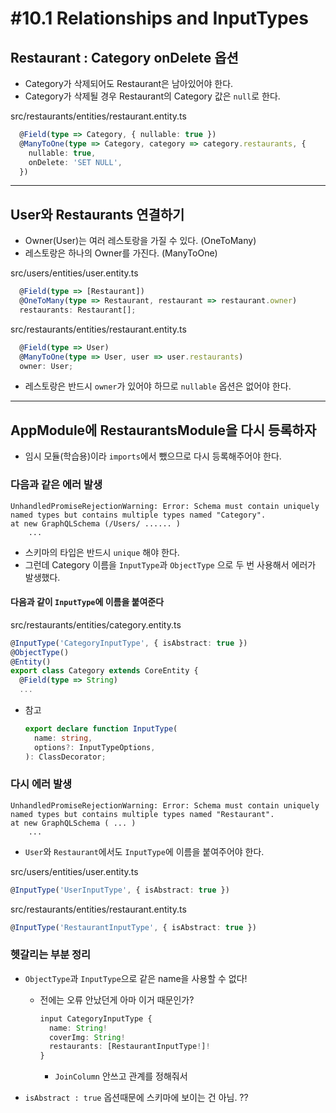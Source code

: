 # #10.1 Relationships and InputTypes

## Restaurant : Category onDelete 옵션

- Category가 삭제되어도 Restaurant은 남아있어야 한다.
- Category가 삭제될 경우 Restaurant의 Category 값은 `null`로 한다.

src/restaurants/entities/restaurant.entity.ts

```ts
  @Field(type => Category, { nullable: true })
  @ManyToOne(type => Category, category => category.restaurants, {
    nullable: true,
    onDelete: 'SET NULL',
  })
```

---

## User와 Restaurants 연결하기

- Owner(User)는 여러 레스토랑을 가질 수 있다. (OneToMany)
- 레스토랑은 하나의 Owner를 가진다. (ManyToOne)

src/users/entities/user.entity.ts

```ts
  @Field(type => [Restaurant])
  @OneToMany(type => Restaurant, restaurant => restaurant.owner)
  restaurants: Restaurant[];
```

src/restaurants/entities/restaurant.entity.ts

```ts
  @Field(type => User)
  @ManyToOne(type => User, user => user.restaurants)
  owner: User;
```

- 레스토랑은 반드시 `owner`가 있어야 하므로 `nullable` 옵션은 없어야 한다.

---

## AppModule에 RestaurantsModule을 다시 등록하자

- 임시 모듈(학습용)이라 `imports`에서 뺐으므로 다시 등록해주어야 한다.

### 다음과 같은 에러 발생

```err
UnhandledPromiseRejectionWarning: Error: Schema must contain uniquely named types but contains multiple types named "Category".
at new GraphQLSchema (/Users/ ...... )
    ...
```

- 스키마의 타입은 반드시 `unique` 해야 한다.
- 그런데 Category 이름을 `InputType`과 `ObjectType` 으로 두 번 사용해서 에러가 발생했다.

#### 다음과 같이 `InputType`에 이름을 붙여준다

src/restaurants/entities/category.entity.ts

```ts
@InputType('CategoryInputType', { isAbstract: true })
@ObjectType()
@Entity()
export class Category extends CoreEntity {
  @Field(type => String)
  ...
```

- 참고
  ```ts
  export declare function InputType(
    name: string,
    options?: InputTypeOptions,
  ): ClassDecorator;
  ```

### 다시 에러 발생

```err
UnhandledPromiseRejectionWarning: Error: Schema must contain uniquely named types but contains multiple types named "Restaurant".
at new GraphQLSchema ( ... )
    ...
```

- `User`와 `Restaurant`에서도 `InputType`에 이름을 붙여주어야 한다.

src/users/entities/user.entity.ts

```ts
@InputType('UserInputType', { isAbstract: true })
```

src/restaurants/entities/restaurant.entity.ts

```ts
@InputType('RestaurantInputType', { isAbstract: true })
```

### 헷갈리는 부분 정리

- `ObjectType`과 `InputType`으로 같은 name을 사용할 수 없다!

  - 전에는 오류 안났던게 아마 이거 때문인가?

    ```ts
    input CategoryInputType {
      name: String!
      coverImg: String!
      restaurants: [RestaurantInputType!]!
    }
    ```

    - `JoinColumn` 안쓰고 관계를 정해줘서

- `isAbstract : true` 옵션때문에 스키마에 보이는 건 아님. ??
